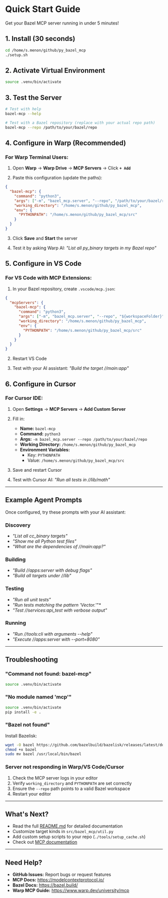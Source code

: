 # Quick Start Guide

Get your Bazel MCP server running in under 5 minutes!

## 1. Install (30 seconds)

```bash
cd /home/s.menon/github/py_bazel_mcp
./setup.sh
```

## 2. Activate Virtual Environment

```bash
source .venv/bin/activate
```

## 3. Test the Server

```bash
# Test with help
bazel-mcp --help

# Test with a Bazel repository (replace with your actual repo path)
bazel-mcp --repo /path/to/your/bazel/repo
```

## 4. Configure in Warp (Recommended)

### For Warp Terminal Users:

1. Open **Warp** → **Warp Drive** → **MCP Servers** → Click **`+ Add`**

2. Paste this configuration (update the paths):

```json
{
  "bazel-mcp": {
    "command": "python3",
    "args": ["-m", "bazel_mcp.server", "--repo", "/path/to/your/bazel/repo"],
    "working_directory": "/home/s.menon/github/py_bazel_mcp",
    "env": {
      "PYTHONPATH": "/home/s.menon/github/py_bazel_mcp/src"
    }
  }
}
```

3. Click **Save** and **Start** the server

4. Test it by asking Warp AI: *"List all py_binary targets in my Bazel repo"*

## 5. Configure in VS Code

### For VS Code with MCP Extensions:

1. In your Bazel repository, create `.vscode/mcp.json`:

```json
{
  "mcpServers": {
    "bazel-mcp": {
      "command": "python3",
      "args": ["-m", "bazel_mcp.server", "--repo", "${workspaceFolder}"],
      "working_directory": "/home/s.menon/github/py_bazel_mcp",
      "env": {
        "PYTHONPATH": "/home/s.menon/github/py_bazel_mcp/src"
      }
    }
  }
}
```

2. Restart VS Code

3. Test with your AI assistant: *"Build the target //main:app"*

## 6. Configure in Cursor

### For Cursor IDE:

1. Open **Settings** → **MCP Servers** → **Add Custom Server**

2. Fill in:
   - **Name:** `bazel-mcp`
   - **Command:** `python3`
   - **Args:** `-m bazel_mcp.server --repo /path/to/your/bazel/repo`
   - **Working Directory:** `/home/s.menon/github/py_bazel_mcp`
   - **Environment Variables:**
     - Key: `PYTHONPATH`
     - Value: `/home/s.menon/github/py_bazel_mcp/src`

3. Save and restart Cursor

4. Test with Cursor AI: *"Run all tests in //lib/math"*

---

## Example Agent Prompts

Once configured, try these prompts with your AI assistant:

### Discovery
- *"List all cc_binary targets"*
- *"Show me all Python test files"*
- *"What are the dependencies of //main:app?"*

### Building
- *"Build //apps:server with debug flags"*
- *"Build all targets under //lib"*

### Testing
- *"Run all unit tests"*
- *"Run tests matching the pattern 'Vector.*'"*
- *"Test //services:api_test with verbose output"*

### Running
- *"Run //tools:cli with arguments --help"*
- *"Execute //apps:server with --port=8080"*

---

## Troubleshooting

### "Command not found: bazel-mcp"
```bash
source .venv/bin/activate
```

### "No module named 'mcp'"
```bash
source .venv/bin/activate
pip install -e .
```

### "Bazel not found"
Install Bazelisk:
```bash
wget -O bazel https://github.com/bazelbuild/bazelisk/releases/latest/download/bazelisk-linux-amd64
chmod +x bazel
sudo mv bazel /usr/local/bin/bazel
```

### Server not responding in Warp/VS Code/Cursor
1. Check the MCP server logs in your editor
2. Verify `working_directory` and `PYTHONPATH` are set correctly
3. Ensure the `--repo` path points to a valid Bazel workspace
4. Restart your editor

---

## What's Next?

- Read the full [README.md](README.md) for detailed documentation
- Customize target kinds in `src/bazel_mcp/util.py`
- Add custom setup scripts to your repo (`./tools/setup_cache.sh`)
- Check out [MCP documentation](https://modelcontextprotocol.io/)

---

## Need Help?

- **GitHub Issues:** Report bugs or request features
- **MCP Docs:** https://modelcontextprotocol.io/
- **Bazel Docs:** https://bazel.build/
- **Warp MCP Guide:** https://www.warp.dev/university/mcp